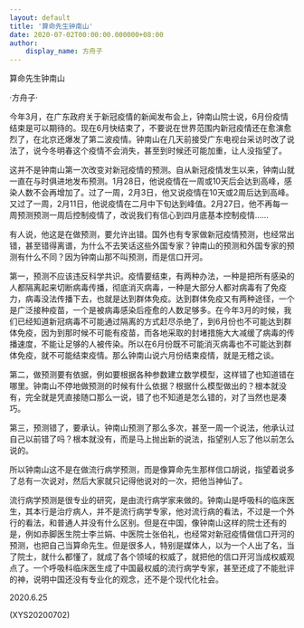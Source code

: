 ```yaml
---
layout: default
title: '算命先生钟南山'
date: 2020-07-02T00:00:00.000000+08:00
author:
    display_name: 方舟子
---
```


算命先生钟南山

·方舟子·

今年3月，在广东政府关于新冠疫情的新闻发布会上，钟南山院士说，6月份疫情结束是可以期待的。现在6月快结束了，不要说在世界范围内新冠疫情还在愈演愈烈了，在北京还爆发了第二波疫情。钟南山在几天前接受广东电视台采访时改了说法了，说今冬明春这个疫情不会消失，甚至到时候还可能加重，让人没指望了。

这并不是钟南山第一次改变对新冠疫情的预测。自从新冠疫情发生以来，钟南山就一直在与时俱进地发布预测。1月28日，他说疫情在一周或10天后会达到高峰，感染人数不会再增加了。过了一周，2月3日，他又说疫情在10天或2周后达到高峰。又过了一周，2月11日，他说疫情在二月中下旬达到峰值。2月27日，他不再每一周预测预测一周后控制疫情了，改说我们有信心到四月底基本控制疫情……

有人说，他这是在做预测，要允许出错。国外也有专家做新冠疫情预测，也经常出错，甚至错得离谱，为什么不去笑话这些外国专家？钟南山的预测和外国专家的预测有什么不同？因为钟南山那不叫预测，而是信口开河。

第一，预测不应该违反科学共识。疫情要结束，有两种办法，一种是把所有感染的人都隔离起来切断病毒传播，彻底消灭病毒，一种是大部分人都对病毒有了免疫力，病毒没法传播下去，也就是达到群体免疫。达到群体免疫又有两种途径，一个是广泛接种疫苗，一个是被病毒感染后痊愈的人数足够多。在今年3月的时候，我们已经知道新冠病毒不可能通过隔离的方式赶尽杀绝了，到6月份也不可能达到群体免疫，因为到那时候不可能有疫苗，而各地采取的封堵措施大大减缓了病毒的传播速度，不能让足够的人被传染。所以在6月份既不可能消灭病毒也不可能达到群体免疫，就不可能结束疫情。那么钟南山说六月份结束疫情，就是无稽之谈。

第二，做预测要有依据，例如要根据各种参数建立数学模型，这样错了也知道错在哪里。钟南山不停地做预测的时候有什么依据？根据什么模型做出的？根本就没有，完全就是凭直接随口那么一说，错了也不知道是怎么错的，对了当然也是凑巧。

第三，预测错了，要承认。钟南山预测了那么多次，甚至一周一个说法，他承认过自己以前错了吗？根本就没有，而是马上抛出新的说法，指望别人忘了他以前怎么说的。

所以钟南山这不是在做流行病学预测，而是像算命先生那样信口胡说，指望着说多了总有一次说对，然后大家就只记得他说对的一次，把他当神仙了。

流行病学预测是很专业的研究，是由流行病学家来做的。钟南山是呼吸科的临床医生，其本行是治疗病人，并不是流行病学专家，他对流行病的看法，不过是一个外行的看法，和普通人并没有什么区别。但是在中国，像钟南山这样的院士还有的是，例如赤脚医生院士李兰娟、中医院士张伯礼，也经常对新冠疫情做信口开河的预测，也把自己当算命先生。但是很多人，特别是媒体人，以为一个人出了名，当了院士，就什么都懂了，就成了各个领域的权威了，就把他的信口开河当成权威观点了。一个呼吸科临床医生成了中国最权威的流行病学专家，甚至还成了不能批评的神，说明中国还没有专业化的观念，还不是个现代化社会。

2020.6.25

(XYS20200702)

